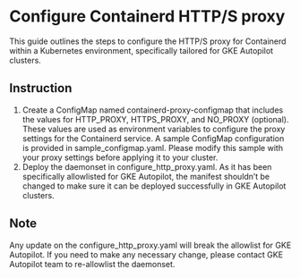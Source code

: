 # Configure Containerd HTTP/S proxy

This guide outlines the steps to configure the HTTP/S proxy for Containerd within a Kubernetes environment, specifically tailored for GKE Autopilot clusters.

## Instruction

1. Create a ConfigMap named containerd-proxy-configmap that includes the values for HTTP_PROXY, HTTPS_PROXY, and NO_PROXY (optional). These values are used as environment variables to configure the proxy settings for the Containerd service. A sample ConfigMap configuration is provided in sample_configmap.yaml. Please modify this sample with your proxy settings before applying it to your cluster.
2. Deploy the daemonset in configure_http_proxy.yaml. As it has been specifically allowlisted for GKE Autopilot, the manifest shouldn’t be changed to make sure it can be deployed successfully in GKE Autopilot clusters.

## Note
Any update on the configure_http_proxy.yaml will break the allowlist for GKE
Autopilot. If you need to make any necessary change, please contact GKE
Autopilot team to re-allowlist the daemonset.
